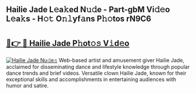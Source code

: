 ## Hailie Jade L𝚎a𝚔ed N𝚞𝚍e - Part-gbM Vi𝚍𝚎o L𝚎a𝚔s - H𝚘𝚝 O𝚗𝚕yf𝚊ns P𝚑𝚘tos rN9C6

# <h2><a href="http://kf70ttv.oniu.top/?m=Hailie+Jade">🔗👉 🔴 Hailie Jade P𝚑ot𝚘𝚜 V𝚒d𝚎o</a></h2>

[![Hailie Jade Nu𝚍e𝚜](https://i.imgur.com/0qMVB7G.gif)](http://kf70ttv.oniu.top/?m=Hailie+Jade)
Web-based artist and amusement giver Hailie Jade, acclaimed for disseminating dance and lifestyle knowledge through popular dance trends and brief videos. Versatile clown Hailie Jade, known for their exceptional skills and accomplishments in entertaining audiences with humor and satire.  
